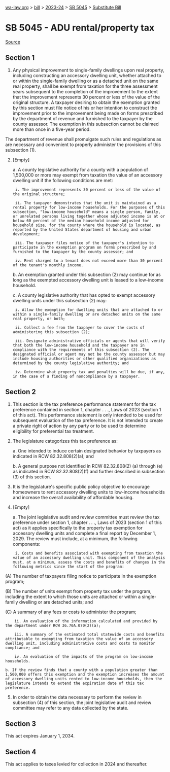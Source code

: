 [wa-law.org](/) > [bill](/bill/) > [2023-24](/bill/2023-24/) > [SB 5045](/bill/2023-24/sb/5045/) > [Substitute Bill](/bill/2023-24/sb/5045/S/)

# SB 5045 - ADU rental/property tax

[Source](http://lawfilesext.leg.wa.gov/biennium/2023-24/Pdf/Bills/Senate%20Bills/5045-S.pdf)

## Section 1
1. Any physical improvement to single-family dwellings upon real property, including constructing an accessory dwelling unit, whether attached to or within the single-family dwelling or as a detached unit on the same real property, shall be exempt from taxation for the three assessment years subsequent to the completion of the improvement to the extent that the improvement represents 30 percent or less of the value of the original structure. A taxpayer desiring to obtain the exemption granted by this section must file notice of his or her intention to construct the improvement prior to the improvement being made on forms prescribed by the department of revenue and furnished to the taxpayer by the county assessor. The exemption in this subsection cannot be claimed more than once in a five-year period.

The department of revenue shall promulgate such rules and regulations as are necessary and convenient to properly administer the provisions of this subsection (1).

2. [Empty]

    a. A county legislative authority for a county with a population of 1,500,000 or more may exempt from taxation the value of an accessory dwelling unit if the following conditions are met:

        i. The improvement represents 30 percent or less of the value of the original structure;

        ii. The taxpayer demonstrates that the unit is maintained as a rental property for low-income households. For the purposes of this subsection, "low-income household" means a single person, family, or unrelated persons living together whose adjusted income is at or below 60 percent of the median household income adjusted for household size, for the county where the household is located, as reported by the United States department of housing and urban development;

        iii. The taxpayer files notice of the taxpayer's intention to participate in the exemption program on forms prescribed by and furnished to the taxpayer by the county assessor; and

        iv. Rent charged to a tenant does not exceed more than 30 percent of the tenant's monthly income.

    b. An exemption granted under this subsection (2) may continue for as long as the exempted accessory dwelling unit is leased to a low-income household.

    c. A county legislative authority that has opted to exempt accessory dwelling units under this subsection (2) may:

        i. Allow the exemption for dwelling units that are attached to or within a single-family dwelling or are detached units on the same real property, or both;

        ii. Collect a fee from the taxpayer to cover the costs of administering this subsection (2);

        iii. Designate administrative officials or agents that will verify that both the low-income household and the taxpayer are in compliance with the requirements of this subsection (2). The designated official or agent may not be the county assessor but may include housing authorities or other qualified organizations as determined by the county legislative authority; and

        iv. Determine what property tax and penalties will be due, if any, in the case of a finding of noncompliance by a taxpayer.

## Section 2
1. This section is the tax preference performance statement for the tax preference contained in section 1, chapter . . ., Laws of 2023 (section 1 of this act). This performance statement is only intended to be used for subsequent evaluation of the tax preference. It is not intended to create a private right of action by any party or to be used to determine eligibility for preferential tax treatment.

2. The legislature categorizes this tax preference as:

    a. One intended to induce certain designated behavior by taxpayers as indicated in RCW 82.32.808(2)(a); and

    b. A general purpose not identified in RCW 82.32.808(2) (a) through (e) as indicated in RCW 82.32.808(2)(f) and further described in subsection (3) of this section.

3. It is the legislature's specific public policy objective to encourage homeowners to rent accessory dwelling units to low-income households and increase the overall availability of affordable housing.

4. [Empty]

    a. The joint legislative audit and review committee must review the tax preference under section 1, chapter . . ., Laws of 2023 (section 1 of this act) as it applies specifically to the property tax exemption for accessory dwelling units and complete a final report by December 1, 2029. The review must include, at a minimum, the following components:

        i. Costs and benefits associated with exempting from taxation the value of an accessory dwelling unit. This component of the analysis must, at a minimum, assess the costs and benefits of changes in the following metrics since the start of the program:

(A) The number of taxpayers filing notice to participate in the exemption program;

(B) The number of units exempt from property tax under the program, including the extent to which those units are attached or within a single-family dwelling or are detached units; and

(C) A summary of any fees or costs to administer the program;

        ii. An evaluation of the information calculated and provided by the department under RCW 36.70A.070(2)(a);

        iii. A summary of the estimated total statewide costs and benefits attributable to exempting from taxation the value of an accessory dwelling unit, including administrative costs and costs to monitor compliance; and

        iv. An evaluation of the impacts of the program on low-income households.

    b. If the review finds that a county with a population greater than 1,500,000 offers this exemption and the exemption increases the amount of accessory dwelling units rented to low-income households, then the legislature intends to extend the expiration date of this tax preference.

5. In order to obtain the data necessary to perform the review in subsection (4) of this section, the joint legislative audit and review committee may refer to any data collected by the state.

## Section 3
This act expires January 1, 2034.

## Section 4
This act applies to taxes levied for collection in 2024 and thereafter.
